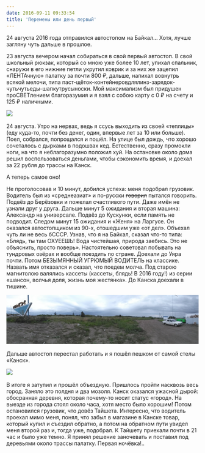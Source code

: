 ```yaml
---
date: 2016-09-11 09:33:54
title: 'Перемены или день первый'
---
```


24 августа 2016 года отправился автостопом на Байкал… Хотя, лучше загляну чуть дальше в прошлое.

23 августа вечером начал собираться в свой первый автостоп. В свой школьный рюкзак, который со мною
уже более 10 лет, упихал спальник, снаружи в его нижние петли укрутил коврик и за них же зацепил
«ЛЕНТАчную» палатку за почти 800 ₽, дальше, напихал вовнутрь всякой мелочи, типа
паст-щёток-контейнеровдлялинз-зарядок-чутьчутьеды-шапкутрусыноски. Мой максимализм был придушен
проСВЕТлением благоразумия и я взял с собою карту с 0 ₽ на счету и 125 ₽ наличными.

![](IMG_20160903_071525.jpg)

24 августа. Утро на нервах, ведь я ссусь выходить из своей «теплицы» (еду куда-то, почти без денег,
один, впервые лет за 10 или больше). Поел, собрался, попрощался и пошёл. На улице был дождь, что
хорошо сочеталось с дырками в подошвах кед. Естественно, сразу промокли ноги, на что я
неблагоразумно положил хуй. На остановке около дома решил воспользоваться деньгами, чтобы сэкономить
время, и доехал за 22 рубля до трассы на Канск.

А теперь самое оно!

Не проголосовав и 10 минут, добился успеха: меня подобрал грузовик. Водитель был из «среднеазиат» и
по-русски ~~говорил~~ пытался говорить. Подвёз до Берёзовки и пожелал счастливого пути. Даже имён не
узнали друг у друга. Дальше минут 5 ожидания и вторая машина: Александр на универсале. Подвёз до
Кускунки, если память не подводит. Следом минут 15 ожидания и «Женя» на Ларгусе. Он оказался
автостопщиком из 90-х, отошедшим уже «от дел». Объехал чуть ли не весь бСССР. Узнав, что я на
Байкал, сказал что-то типа: «Блядь, ты там ОХУЕЕШЬ! Вода чистейшая, природа заебись. Это не
объяснить, просто поверь». Настоятельно советовал побывать на тундровых озёрах и вообще поездить по
стране. Доехали до Уяра почти. Потом БЕЗЫМЯННЫЙ УГРЮМЫЙ ВОДИТЕЛЬ на классике. Назвать имя отказался
и сказал, что поедем молча. Под старою магнитолою валялись кассеты (кассеты, блядь! В 2016 году!) из
серии «шансон, волчья доля, жизнь моя жестянка». До Канска доехали в тишине.

![](PANO_20160824_125025.jpg)

Дальше автостоп перестал работать и я пошёл пешком от самой стелы «Канск».

![](IMG_20160824_130634.jpg)

В итоге я затупил и прошёл объездную. Пришлось пройти насквозь весь город. Заняло это полдня и два
мозоля. Канск оказался ужасной дырой: обосранная деревня, которая почему-то носит статус «город». На
выезде из города стоял около часа, хотя место было хорошим! Потом остановился грузовик, что довёз
Тайшета. Интересно, что водитель проехал мимо меня, понял, что забыл в магазине в Канске товар,
который купил и съездил обратно, а потом на обратном пути увидел меня второй раз и, тогда уже,
подобрал. К Тайшету приехали почти в 21 час и было уже темно. Я принял решение заночевать и поставил
под деревьями около трассы палатку. Первая ночёвка!..

